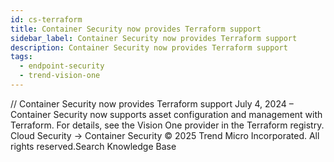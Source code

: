 ```yaml
---
id: cs-terraform
title: Container Security now provides Terraform support
sidebar_label: Container Security now provides Terraform support
description: Container Security now provides Terraform support
tags:
  - endpoint-security
  - trend-vision-one
---
```


/*<![CDATA[*/ $('#title').html($('meta[name=map-description]').attr('content')); /*]]>*/ Container Security now provides Terraform support July 4, 2024 – Container Security now supports asset configuration and management with Terraform. For details, see the Vision One provider in the Terraform registry. Cloud Security → Container Security © 2025 Trend Micro Incorporated. All rights reserved.Search Knowledge Base
